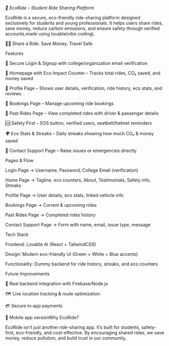 *🌱 EcoRide – Student Ride Sharing Platform*

EcoRide is a secure, eco-friendly ride-sharing platform designed exclusively for students and young professionals.
It helps users share rides, save money, reduce carbon emissions, and ensure safety through verified accounts,made using lovable(vibe coding).

🚗💨 Share a Ride. Save Money. Travel Safe.

Features

🔐 Secure Login & Signup with college/organization email verification

🏡 Homepage with Eco Impact Counter – Tracks total rides, CO₂ saved, and money saved

📂 Profile Page – Shows user details, verification, ride history, eco stats, and reviews

📅 Bookings Page – Manage upcoming ride bookings

📜 Past Rides Page – View completed rides with driver & passenger details

🆘 Safety First – SOS button, verified users, seatbelt/helmet reminders

🌍 Eco Stats & Streaks – Daily streaks showing how much CO₂ & money saved

💬 Contact Support Page – Raise issues or emergencies directly

Pages & Flow

Login Page → Username, Password, College Email (verification)

Home Page → Tagline, eco counters, About, Testimonials, Safety info, Streaks

Profile Page → User details, eco stats, linked vehicle info

Bookings Page → Current & upcoming rides

Past Rides Page → Completed rides history

Contact Support Page → Form with name, email, issue type, message

Tech Stack

Frontend: Lovable AI (React + TailwindCSS)

Design: Modern eco-friendly UI (Green + White + Blue accents)

Functionality: Dummy backend for ride history, streaks, and eco counters

Future Improvements

🔗 Real backend integration with Firebase/Node.js

🗺️ Live location tracking & route optimization

💳 Secure in-app payments

📱 Mobile app versionWhy EcoRide?

EcoRide isn’t just another ride-sharing app. It’s built for students, safety-first, eco-friendly, and cost-effective.
By encouraging shared rides, we save money, reduce pollution, and build trust in our community.
